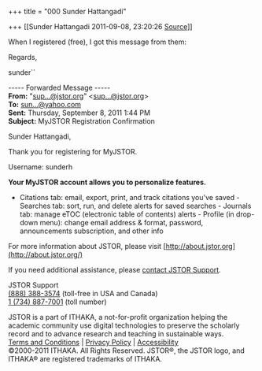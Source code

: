 +++
title = "000 Sunder Hattangadi"

+++
[[Sunder Hattangadi	2011-09-08, 23:20:26 [Source](https://groups.google.com/g/samskrita/c/EMTm-fjTbww)]]



When I registered (free), I got this message from them:





Regards,



sunder``

  

----- Forwarded Message -----  
**From:** "[sup...@jstor.org]()" \<[sup...@jstor.org]()\>  
**To:** [sun...@yahoo.com]()  
**Sent:** Thursday, September 8, 2011 1:44 PM  
**Subject:** MyJSTOR Registration Confirmation  
  

Sunder Hattangadi,

Thank you for registering for MyJSTOR.

Username: sunderh

  

**Your MyJSTOR account allows you to personalize features.**

-   Citations tab: email, export, print, and track citations you've
    saved -   Searches tab: sort, run, and delete alerts for saved searches -   Journals tab: manage eTOC (electronic table of contents) alerts -   Profile (in drop-down menu): change email address & format,
    password, announcements subscription, and other info

  

For more information about JSTOR, please visit [http://about.jstor.org](http://about.jstor.org/)

If you need additional assistance, please [contact JSTOR Support](http://www.jstor.org/action/showContactSupportForm).

  

JSTOR Support  
[(888) 388-3574](tel:(888)%20388-3574) (toll-free in USA and Canada)  
[1 (734) 887-7001](tel:(734)%20887-7001) (toll number)  

JSTOR is a part of ITHAKA, a not-for-profit organization helping the academic community use digital technologies to preserve the scholarly record and to advance research and teaching in sustainable ways.  
[Terms and Conditions](http://www.jstor.org/page/info/about/policies/terms.jsp) \| [Privacy Policy](http://www.jstor.org/page/info/about/policies/privacy.jsp) \| [Accessibility](http://www.jstor.org/page/info/about/policies/accessibility.jsp)  
©2000-2011 ITHAKA. All Rights Reserved. JSTOR®, the JSTOR logo, and ITHAKA® are registered trademarks of ITHAKA.

  
  

